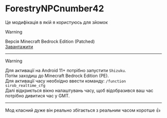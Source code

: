# ForestryNPCnumber42
Це модифікація в якій я користуюсь для зйомок
> [!WARNING]
> Версія Minecraft Bedrock Edition (Patched)<br>
> [Завантажити](https://github.com/uzvarUA/ForestryNPCnumber42/releases)<br>
***
> [!WARNING]
> Для активації на Android 11+ потрібно запустити `Shizuku`.<br>
> Потім заходиш до Minecraft Bedrock Edition (PE). <br>
> Для активації часу необхідно ввести команду: `/function sirob_realtime_cfg` <br>
> Далі відкриється вікно налаштувань часу, щоб відобразився ваш час потрібно дивитися час у GMT.<br>
***
Мод класний дуже він реально збігається з реальним часом коротше 👍
